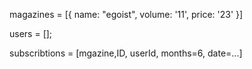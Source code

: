 magazines = [{
	name: "egoist",
	volume: '11',
	price: '23'
}]

users = [];

subscribtions = [mgazine,ID, userId, months=6, date=...]